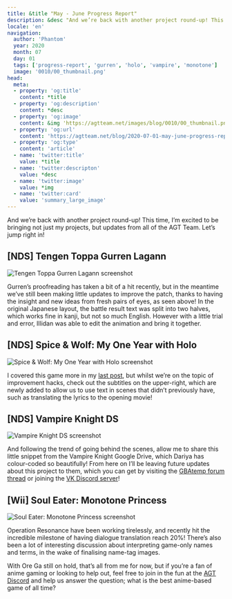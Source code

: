 ```yaml
---
title: &title "May - June Progress Report"
description: &desc "And we’re back with another project round-up! This time, I’m excited to be bringing not just my projects, but updates from all of the AGT Team."
locale: 'en'
navigation:
  author: 'Phantom'
  year: 2020
  month: 07
  day: 01
  tags: ['progress-report', 'gurren', 'holo', 'vampire', 'monotone']
  image: '0010/00_thumbnail.png'
head:
  meta:
  - property: 'og:title'
    content: *title
  - property: 'og:description'
    content: *desc
  - property: 'og:image'
    content: &img 'https://agtteam.net/images/blog/0010/00_thumbnail.png'
  - property: 'og:url'
    content: 'https://agtteam.net/blog/2020-07-01-may-june-progress-report'
  - property: 'og:type'
    content: 'article'
  - name: 'twitter:title'
    value: *title
  - name: 'twitter:descripton'
    value: *desc
  - name: 'twitter:image'
    value: *img
  - name: 'twitter:card'
    value: 'summary_large_image'
---
```


And we’re back with another project round-up! This time, I’m excited to be bringing not just my projects, but updates from all of the AGT Team. Let’s jump right in!  

## \[NDS\] Tengen Toppa Gurren Lagann

![Tengen Toppa Gurren Lagann screenshot](/images/blog/0010/622390769359142912_0.png)

Gurren’s proofreading has taken a bit of a hit recently, but in the meantime we’ve still been making little updates to improve the patch, thanks to having the insight and new ideas from fresh pairs of eyes, as seen above! In the original Japanese layout, the battle result text was split into two halves, which works fine in kanji, but not so much English. However with a little trial and error, Illidan was able to edit the animation and bring it together.


## \[NDS\] Spice & Wolf: My One Year with Holo

![Spice & Wolf: My One Year with Holo screenshot](/images/blog/0010/622390769359142912_1.png)

I covered this game more in my [last post](https://agtteam.tumblr.com/post/621299815450591232/i-am-a-big-fan-of-spice-and-wolf-and-notice-some), but whilst we’re on the topic of improvement hacks, check out the subtitles on the upper-right, which are newly added to allow us to use text in scenes that didn’t previously have, such as translating the lyrics to the opening movie!


## \[NDS\] Vampire Knight DS

![Vampire Knight DS screenshot](/images/blog/0010/622390769359142912_2.png)

And following the trend of going behind the scenes, allow me to share this little snippet from the Vampire Knight Google Drive, which Dariya has colour-coded so beautifully! From here on I’ll be leaving future updates about this project to them, which you can get by visiting the [GBAtemp forum thread](https://gbatemp.net/threads/vampire-knight-ds-game-translation.527480/) or joining the [VK Discord server](https://discord.gg/V28Dpx7)!


## \[Wii\] Soul Eater: Monotone Princess

![Soul Eater: Monotone Princess screenshot](/images/blog/0010/622390769359142912_3.png)

Operation Resonance have been working tirelessly, and recently hit the incredible milestone of having dialogue translation reach 20%! There’s also been a lot of interesting discussion about interpreting game-only names and terms, in the wake of finalising name-tag images.

With Ore Ga still on hold, that’s all from me for now, but if you’re a fan of anime gaming or looking to help out, feel free to join in the fun at the [AGT Discord](https://discord.com/invite/UUF7Zbm) and help us answer the question; what is the best anime-based game of all time?

